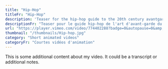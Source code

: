 ```yaml
---
title: "Hip-Hop"
titleFr: "Hip-Hop"
description: 'Teaser for the hip-hop guide to the 20th century avantgarde art.'
descriptionFr: "Teaser pour le guide hip-hop de l'art d'avant-garde du 20e siècle."
url: "https://player.vimeo.com/video/774402288?badge=0&autopause=0&amp;autoplay=1&player_id=0&app_id=58479/embed"
thumbnail: "/thumbnails/Hip-hop.jpg"
category: "Short animated videos"
categoryFr: "Courtes vidéos d'animation"
---
```


This is some additional content about my video. It could be a transcript or additional notes.